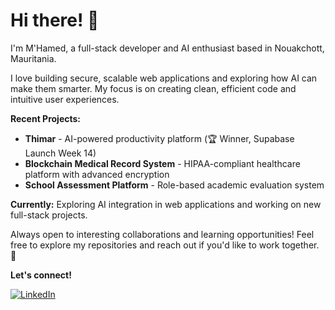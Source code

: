# Hi there! 👋

I'm M'Hamed, a full-stack developer and AI enthusiast based in Nouakchott, Mauritania.

I love building secure, scalable web applications and exploring how AI can make them smarter. My focus is on creating clean, efficient code and intuitive user experiences.

**Recent Projects:**
- **Thimar** - AI-powered productivity platform (🏆 Winner, Supabase Launch Week 14)
- **Blockchain Medical Record System** - HIPAA-compliant healthcare platform with advanced encryption
- **School Assessment Platform** - Role-based academic evaluation system

**Currently:** Exploring AI integration in web applications and working on new full-stack projects.

Always open to interesting collaborations and learning opportunities! Feel free to explore my repositories and reach out if you'd like to work together. 🚀

**Let's connect!**

[![LinkedIn](https://img.shields.io/badge/LinkedIn-0077B5?style=for-the-badge&logo=linkedin&logoColor=white)](https://www.linkedin.com/in/mhamed-elbah-6a954b211)
